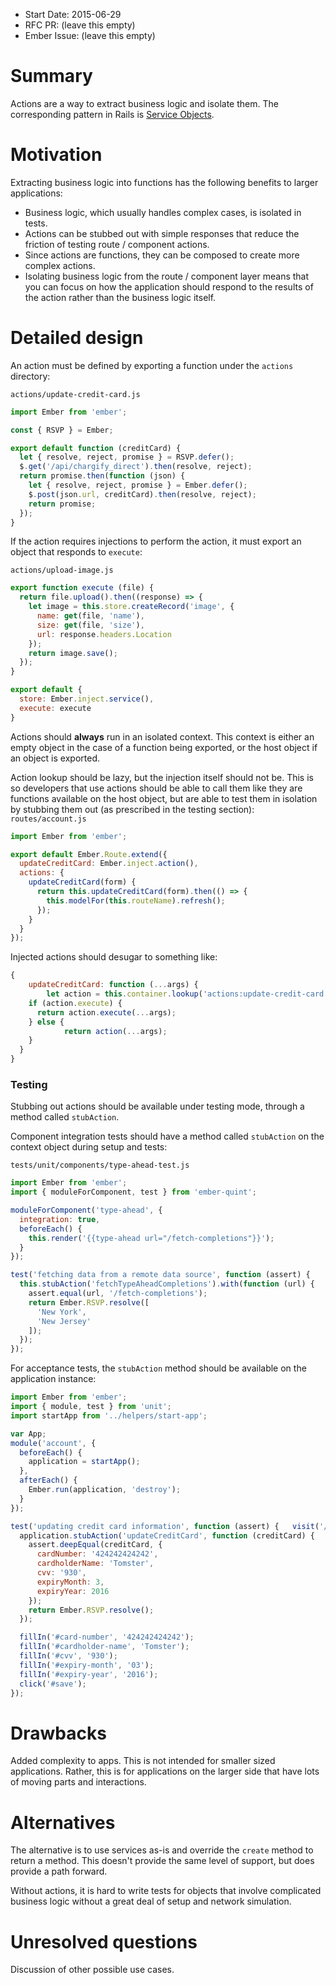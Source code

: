 - Start Date: 2015-06-29
- RFC PR: (leave this empty)
- Ember Issue: (leave this empty)

# Summary

Actions are a way to extract business logic and isolate them. The corresponding pattern in Rails is [Service Objects](https://blog.engineyard.com/2014/keeping-your-rails-controllers-dry-with-services).

# Motivation

Extracting business logic into functions has the following benefits to larger applications:

- Business logic, which usually handles complex cases, is isolated in tests.
- Actions can be stubbed out with simple responses that reduce the friction of testing route / component actions.
- Since actions are functions, they can be composed to create more complex actions.
- Isolating business logic from the route / component layer means that you can focus on how the application should respond to the results of the action rather than the business logic itself.

# Detailed design

An action must be defined by exporting a function under the `actions` directory:

`actions/update-credit-card.js`
```javascript
import Ember from 'ember';

const { RSVP } = Ember;

export default function (creditCard) {
  let { resolve, reject, promise } = RSVP.defer();
  $.get('/api/chargify_direct').then(resolve, reject);
  return promise.then(function (json) {
    let { resolve, reject, promise } = Ember.defer();
    $.post(json.url, creditCard).then(resolve, reject);
    return promise;
  });
}
```

If the action requires injections to perform the action, it must export an object that responds to `execute`:

`actions/upload-image.js`
```javascript
export function execute (file) {
  return file.upload().then((response) => {
    let image = this.store.createRecord('image', {
      name: get(file, 'name'),
      size: get(file, 'size'),
      url: response.headers.Location
    });
    return image.save();
  });
}

export default {
  store: Ember.inject.service(),
  execute: execute
}
```

Actions should **always** run in an isolated context. This context is either an empty object in the case of a function being exported, or the host object if an object is exported.

Action lookup should be lazy, but the injection itself should not be. This is so developers that use actions should be able to call them like they are functions available on the host object, but are able to test them in isolation by stubbing them out (as prescribed in the testing section):
 `routes/account.js`
```javascript
import Ember from 'ember';

export default Ember.Route.extend({
  updateCreditCard: Ember.inject.action(),
  actions: {
    updateCreditCard(form) {
      return this.updateCreditCard(form).then(() => {
        this.modelFor(this.routeName).refresh();
      });
    }
  }
});
```

Injected actions should desugar to something like:

```javascript
{
	updateCreditCard: function (...args) {
		let action = this.container.lookup('actions:update-credit-card');
    if (action.execute) {
      return action.execute(...args);
    } else {
			return action(...args);
    }
  }
}
```

### Testing

Stubbing out actions should be available under testing mode, through a method called `stubAction`.

Component integration tests should have a method called `stubAction` on the context object during setup and tests:

`tests/unit/components/type-ahead-test.js`
```javascript
import Ember from 'ember';
import { moduleForComponent, test } from 'ember-quint';

moduleForComponent('type-ahead', {
  integration: true,
  beforeEach() {
    this.render('{{type-ahead url="/fetch-completions"}}');
  }
});

test('fetching data from a remote data source', function (assert) {
  this.stubAction('fetchTypeAheadCompletions').with(function (url) {
    assert.equal(url, '/fetch-completions');
    return Ember.RSVP.resolve([
      'New York',
      'New Jersey'
    ]);
  });
});
```

For acceptance tests, the `stubAction` method should be available on the application instance:

```javascript
import Ember from 'ember';
import { module, test } from 'unit';
import startApp from '../helpers/start-app';

var App;
module('account', {
  beforeEach() {
    application = startApp();
  },
  afterEach() {
    Ember.run(application, 'destroy');
  }
});

test('updating credit card information', function (assert) {   visit('/account');
  application.stubAction('updateCreditCard', function (creditCard) {
    assert.deepEqual(creditCard, {
      cardNumber: '424242424242',
      cardholderName: 'Tomster',
      cvv: '930',
      expiryMonth: 3,
      expiryYear: 2016
    });
    return Ember.RSVP.resolve();
  });

  fillIn('#card-number', '424242424242');
  fillIn('#cardholder-name', 'Tomster');
  fillIn('#cvv', '930');
  fillIn('#expiry-month', '03');
  fillIn('#expiry-year', '2016');
  click('#save');
});
```

# Drawbacks

Added complexity to apps. This is not intended for smaller sized applications. Rather, this is for applications on the larger side that have lots of moving parts and interactions.

# Alternatives

The alternative is to use services as-is and override the `create` method to return a method. This doesn't provide the same level of support, but does provide a path forward.

Without actions, it is hard to write tests for objects that involve complicated business logic without a great deal of setup and network simulation.

# Unresolved questions

Discussion of other possible use cases.